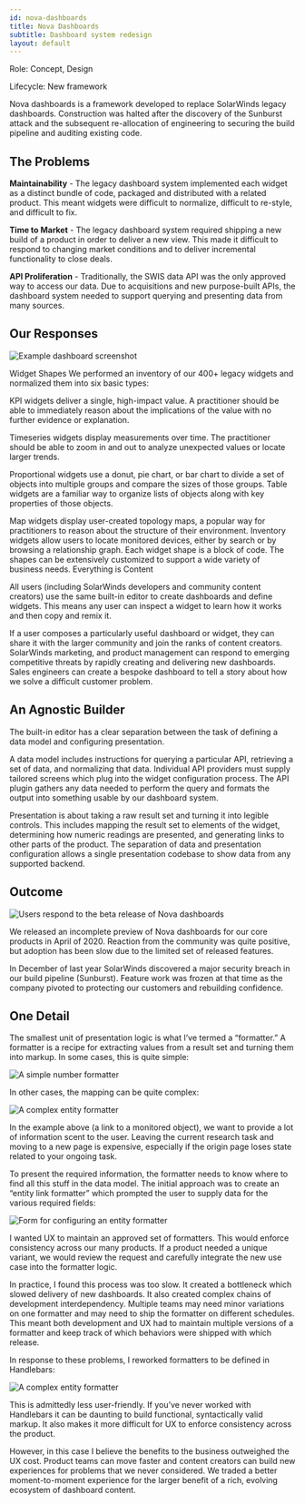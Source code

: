```yaml
---
id: nova-dashboards
title: Nova Dashboards
subtitle: Dashboard system redesign
layout: default
---
```


Role: Concept, Design 

Lifecycle: New framework

Nova dashboards is a framework developed to replace SolarWinds legacy dashboards. Construction was halted after the discovery of the Sunburst attack and the subsequent re-allocation of engineering to securing the build pipeline and auditing existing code.

## The Problems 

**Maintainability** - The legacy dashboard system implemented each widget as a distinct bundle of code, packaged and distributed with a related product. This meant widgets were difficult to normalize, difficult to re-style, and difficult to fix.

**Time to Market** - The legacy dashboard system required shipping a new build of a product in order to deliver a new view. This made it difficult to respond to changing market conditions and to deliver incremental functionality to close deals.

**API Proliferation** - Traditionally, the SWIS data API was the only approved way to access our data. Due to acquisitions and new purpose-built APIs, the dashboard system needed to support querying and presenting data from many sources.

## Our Responses

![Example dashboard screenshot](/images/dashboard_screen.png)

Widget Shapes We performed an inventory of our 400+ legacy widgets and normalized them into six basic types:

KPI widgets deliver a single, high-impact value. A practitioner should be able to immediately reason about the implications of the value with no further evidence or explanation.

Timeseries widgets display measurements over time. The practitioner should be able to zoom in and out to analyze unexpected values or locate larger trends.

Proportional widgets use a donut, pie chart, or bar chart to divide a set of objects into multiple groups and compare the sizes of those groups. Table widgets are a familiar way to organize lists of objects along with key properties of those objects.

Map widgets display user-created topology maps, a popular way for practitioners to reason about the structure of their environment. Inventory widgets allow users to locate monitored devices, either by search or by browsing a relationship graph. Each widget shape is a block of code. The shapes can be extensively customized to support a wide variety of business needs. Everything is Content

All users (including SolarWinds developers and community content creators) use the same built-in editor to create dashboards and define widgets. This means any user can inspect a widget to learn how it works and then copy and remix it.

If a user composes a particularly useful dashboard or widget, they can share it with the larger community and join the ranks of content creators. SolarWinds marketing, and product management can respond to emerging competitive threats by rapidly creating and delivering new dashboards. Sales engineers can create a bespoke dashboard to tell a story about how we solve a difficult customer problem.

## An Agnostic Builder

The built-in editor has a clear separation between the task of defining a data model and configuring presentation.

A data model includes instructions for querying a particular API, retrieving a set of data, and normalizing that data. Individual API providers must supply tailored screens which plug into the widget configuration process. The API plugin gathers any data needed to perform the query and formats the output into something usable by our dashboard system.

Presentation is about taking a raw result set and turning it into legible controls. This includes mapping the result set to elements of the widget, determining how numeric readings are presented, and generating links to other parts of the product. The separation of data and presentation configuration allows a single presentation codebase to show data from any supported backend.

## Outcome

![Users respond to the beta release of Nova dashboards](/images/dashboard_user_reactions.png)

We released an incomplete preview of Nova dashboards for our core products in April of 2020. Reaction from the community was quite positive, but adoption has been slow due to the limited set of released features.

In December of last year SolarWinds discovered a major security breach in our build pipeline (Sunburst). Feature work was frozen at that time as the company pivoted to protecting our customers and rebuilding confidence.

## One Detail

The smallest unit of presentation logic is what I’ve termed a “formatter.” A formatter is a recipe for extracting values from a result set and turning them into markup. In some cases, this is quite simple:

![A simple number formatter](/images/dashboard_number_formatter.png)

In other cases, the mapping can be quite complex:

![A complex entity formatter](/images/dashboard_entity_formatter.png)

In the example above (a link to a monitored object), we want to provide a lot of information scent to the user. Leaving the current research task and moving to a new page is expensive, especially if the origin page loses state related to your ongoing task.

To present the required information, the formatter needs to know where to find all this stuff in the data model. The initial approach was to create an “entity link formatter” which prompted the user to supply data for the various required fields:

![Form for configuring an entity formatter](/images/dashboard_complex_formatter.png)

I wanted UX to maintain an approved set of formatters. This would enforce consistency across our many products. If a product needed a unique variant, we would review the request and carefully integrate the new use case into the formatter logic.

In practice, I found this process was too slow. It created a bottleneck which slowed delivery of new dashboards. It also created complex chains of development interdependency. Multiple teams may need minor variations on one formatter and may need to ship the formatter on different schedules. This meant both development and UX had to maintain multiple versions of a formatter and keep track of which behaviors were shipped with which release.

In response to these problems, I reworked formatters to be defined in Handlebars:

![A complex entity formatter](/images/dashboard_handlebars.png)

This is admittedly less user-friendly. If you’ve never worked with Handlebars it can be daunting to build functional, syntactically valid markup. It also makes it more difficult for UX to enforce consistency across the product.

However, in this case I believe the benefits to the business outweighed the UX cost. Product teams can move faster and content creators can build new experiences for problems that we never considered. We traded a better moment-to-moment experience for the larger benefit of a rich, evolving ecosystem of dashboard content.
